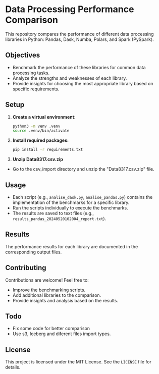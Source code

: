 # Data Processing Performance Comparison

This repository compares the performance of different data processing libraries in Python: Pandas, Dask, Numba, Polars, and Spark (PySpark).

## Objectives

* Benchmark the performance of these libraries for common data processing tasks.
* Analyze the strengths and weaknesses of each library.
* Provide insights for choosing the most appropriate library based on specific requirements.

## Setup

1. **Create a virtual environment:**
   ```bash
   python3 -m venv .venv
   source .venv/bin/activate
   ```

2. **Install required packages:**
   ```bash
   pip install -r requirements.txt
   ```
3. **Unzip Data8317.csv.zip**

* Go to the csv_import directory and unzip the "Data8317.csv.zip" file.


## Usage

* Each script (e.g., `analise_dask.py`, `analise_pandas.py`) contains the implementation of the benchmarks for a specific library.
* Run the scripts individually to execute the benchmarks.
* The results are saved to text files (e.g., `results_pandas_20240520102004_report.txt`).

## Results

The performance results for each library are documented in the corresponding output files.

## Contributing

Contributions are welcome! Feel free to:

* Improve the benchmarking scripts.
* Add additional libraries to the comparison.
* Provide insights and analysis based on the results.

## Todo

* Fix some code for better comparison
* Use s3, Iceberg and diferent files import types.

## License

This project is licensed under the MIT License. See the `LICENSE` file for details.